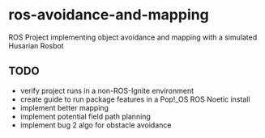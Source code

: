 # ros-avoidance-and-mapping
ROS Project implementing object avoidance and mapping with a simulated Husarian Rosbot

## TODO
- verify project runs in a non-ROS-Ignite environment
- create guide to run package features in a Pop!_OS ROS Noetic install
- implement better mapping
- implement potential field path planning
- implement bug 2 algo for obstacle avoidance
